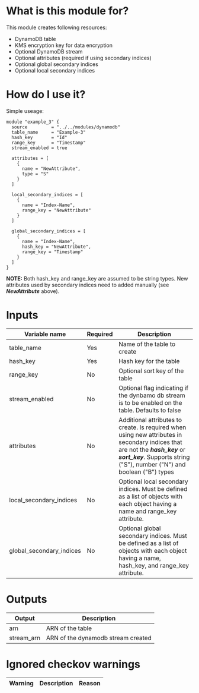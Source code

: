 # What is this module for?
This module creates following resources:
* DynamoDB table
* KMS encryption key for data encryption
* Optional DynamoDB stream
* Optional attributes (required if using secondary indices)
* Optional global secondary indices
* Optional local secondary indices


# How do I use it?
Simple useage:

```hcl
module "example_3" {
  source         = "../../modules/dynamodb"
  table_name     = "Example-3"
  hash_key       = "Id"
  range_key      = "Timestamp"
  stream_enabled = true

  attributes = [
    {
      name = "NewAttribute",
      type = "S"
    }
  ]

  local_secondary_indices = [
    {
      name = "Index-Name",
      range_key = "NewAttribute"
    }
  ]

  global_secondary_indices = [
    {
      name = "Index-Name",
      hash_key = "NewAttribute",
      range_key = "Timestamp"
    }
  ]
}
```

**NOTE:** Both hash_key and range_key are assumed to be string types. New attributes used by secondary indices need to added manually (see ***NewAttribute*** above).

# Inputs
|Variable name|Required|Description|
|-------------|--------|-----------|
|table_name|Yes|Name of the table to create|
|hash_key|Yes|Hash key for the table|
|range_key|No|Optional sort key of the table|
|stream_enabled|No|Optional flag indicating if the dynbamo db stream is to be enabled on the table. Defaults to false|
|attributes|No|Additional attributes to create. Is required when using new attributes in secondary indices that are not the ***hash_key*** or ***sort_key***. Supports string ("S"), number ("N") and boolean ("B") types|
|local_secondary_indices|No|Optional local secondary indices. Must be defined as a list of objects with each object having a name and range_key attribute.|
|global_secondary_indices|No|Optional global secondary indices. Must be defined as a list of objects with each object having a name, hash_key, and range_key attribute.|

# Outputs
|Output|Description|
|---|---|
|arn|ARN of the table|
|stream_arn|ARN of the dynamodb stream created|

# Ignored checkov warnings

|Warning|Description|Reason|
|---|---|---|

